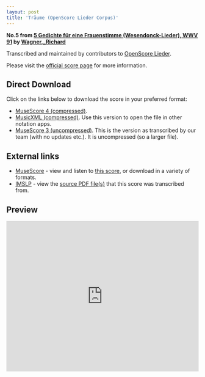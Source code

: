 ```yaml
---
layout: post
title: 'Träume (OpenScore Lieder Corpus)'
---
```


__No.5 from [5 Gedichte für eine Frauenstimme (Wesendonck-Lieder), WWV 91](https://fourscoreandmore.org/openscore/lieder/Wagner,_Richard/5_Gedichte_f%C3%BCr_eine_Frauenstimme_%28Wesendonck-Lieder%29,_WWV_91/) by [Wagner,_Richard](https://fourscoreandmore.org/openscore/lieder/Wagner,_Richard)__

Transcribed and maintained by contributors to [OpenScore Lieder].

Please visit the [official score page] for more information.

[official score page]: https://musescore.com/openscore-lieder-corpus/scores/5026092
[OpenScore Lieder]: https://musescore.com/openscore-lieder-corpus

## Direct Download

Click on the links below to download the score in your preferred format:
- [MuseScore 4 (compressed)](https://fourscoreandmore.org/openscore/lieder/Wagner,_Richard/5_Gedichte_f%C3%BCr_eine_Frauenstimme_%28Wesendonck-Lieder%29,_WWV_91/5_Tr%C3%A4ume.mscz).
- [MusicXML (compressed)](https://fourscoreandmore.org/openscore/lieder/Wagner,_Richard/5_Gedichte_f%C3%BCr_eine_Frauenstimme_%28Wesendonck-Lieder%29,_WWV_91/5_Tr%C3%A4ume.mxl). Use this version to open the file in other notation apps.
- [MuseScore 3 (uncompressed)](https://raw.githubusercontent.com/OpenScore/Lieder/refs/heads/main/scores/Wagner,_Richard/5_Gedichte_f%C3%BCr_eine_Frauenstimme_%28Wesendonck-Lieder%29,_WWV_91/5_Tr%C3%A4ume/lc5026092.mscx). This is the version as transcribed by our team (with no updates etc.). It is uncompressed (so a larger file).

## External links

- [MuseScore] - view and listen to [this score][MuseScore], or download in a variety of formats.
- [IMSLP] - view the [source PDF file(s)][IMSLP] that this score was transcribed from.

[MuseScore]: https://musescore.com/score/5026092
[IMSLP]: https://imslp.org/wiki/Special:ReverseLookup/44645

## Preview

<iframe width="100%" height="394" src="https://musescore.com/openscore-lieder-corpus/scores/5026092/embed" frameborder="0" allowfullscreen allow="autoplay; fullscreen"></iframe>
